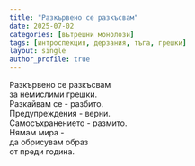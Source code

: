 ```yaml
---
title: "Разкървено се разкъсвам"
date: 2025-07-02
categories: [вътрешни монолози]
tags: [интроспекция, дерзания, тъга, грешки]
layout: single
author_profile: true
---
```


Разкървено се разкъсвам <br/>
за немислими грешки.<br/>
Разкайвам се - разбито.<br/>
Предупреждения - верни.<br/>
Самосъхранението - размито.<br/>
Нямам мира -<br/>
да обрисувам образ<br/>
от преди година. <br/>

